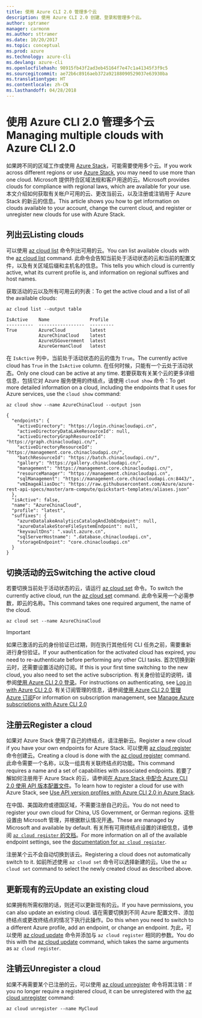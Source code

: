 ```yaml
---
title: 使用 Azure CLI 2.0 管理多个云
description: 使用 Azure CLI 2.0 创建、登录和管理多个云。
author: sptramer
manager: carmonm
ms.author: sttramer
ms.date: 10/20/2017
ms.topic: conceptual
ms.prod: azure
ms.technology: azure-cli
ms.devlang: azure-cli
ms.openlocfilehash: 98915fb43f2ad3eb45164f7e47c1a41345f3f9c5
ms.sourcegitcommit: ae72b6c8916aeb372a92188090529037e63930ba
ms.translationtype: HT
ms.contentlocale: zh-CN
ms.lasthandoff: 04/28/2018
---
```

# <a name="managing-multiple-clouds-with-azure-cli-20"></a><span data-ttu-id="89b79-103">使用 Azure CLI 2.0 管理多个云</span><span class="sxs-lookup"><span data-stu-id="89b79-103">Managing multiple clouds with Azure CLI 2.0</span></span>

<span data-ttu-id="89b79-104">如果跨不同的区域工作或使用 [Azure Stack](https://docs.microsoft.com/azure/azure-stack/user/)，可能需要使用多个云。</span><span class="sxs-lookup"><span data-stu-id="89b79-104">If you work across different regions or use [Azure Stack](https://docs.microsoft.com/azure/azure-stack/user/), you may need to use more than one cloud.</span></span> <span data-ttu-id="89b79-105">Microsoft 提供符合区域法规和客户用途的云。</span><span class="sxs-lookup"><span data-stu-id="89b79-105">Microsoft provides clouds for compliance with regional laws, which are available for your use.</span></span> <span data-ttu-id="89b79-106">本文介绍如何获取有关帐户可用的云、更改当前云，以及注册或注销用于 Azure Stack 的新云的信息。</span><span class="sxs-lookup"><span data-stu-id="89b79-106">This article shows you how to get information on clouds available to your account, change the current cloud, and register or unregister new clouds for use with Azure Stack.</span></span>

## <a name="listing-clouds"></a><span data-ttu-id="89b79-107">列出云</span><span class="sxs-lookup"><span data-stu-id="89b79-107">Listing clouds</span></span>

<span data-ttu-id="89b79-108">可以使用 [az cloud list](/cli/azure/cloud#az-cloud-list) 命令列出可用的云。</span><span class="sxs-lookup"><span data-stu-id="89b79-108">You can list available clouds with the [az cloud list](/cli/azure/cloud#az-cloud-list) command.</span></span> <span data-ttu-id="89b79-109">此命令会告知当前处于活动状态的云和当前的配置文件，以及有关区域后缀和主机名的信息。</span><span class="sxs-lookup"><span data-stu-id="89b79-109">This tells you which cloud is currently active, what its current profile is, and information on regional suffixes and host names.</span></span>

<span data-ttu-id="89b79-110">获取活动的云以及所有可用云的列表：</span><span class="sxs-lookup"><span data-stu-id="89b79-110">To get the active cloud and a list of all the available clouds:</span></span>

```azurecli
az cloud list --output table
```

```output
IsActive    Name               Profile
----------  -----------------  ---------
True        AzureCloud         latest
            AzureChinaCloud    latest
            AzureUSGovernment  latest
            AzureGermanCloud   latest
```

<span data-ttu-id="89b79-111">在 `IsActive` 列中，当前处于活动状态的云的值为 `True`。</span><span class="sxs-lookup"><span data-stu-id="89b79-111">The currently active cloud has `True` in the `IsActive` column.</span></span> <span data-ttu-id="89b79-112">在任何时候，只能有一个云处于活动状态。</span><span class="sxs-lookup"><span data-stu-id="89b79-112">Only one cloud can be active at any time.</span></span> <span data-ttu-id="89b79-113">若要获取有关某个云的更多详细信息，包括它对 Azure 服务使用的终结点，请使用 `cloud show` 命令：</span><span class="sxs-lookup"><span data-stu-id="89b79-113">To get more detailed information on a cloud, including the endpoints that it uses for Azure services, use the `cloud show` command:</span></span>

```azurecli
az cloud show --name AzureChinaCloud --output json
```

```output
{
  "endpoints": {
    "activeDirectory": "https://login.chinacloudapi.cn",
    "activeDirectoryDataLakeResourceId": null,
    "activeDirectoryGraphResourceId": "https://graph.chinacloudapi.cn/",
    "activeDirectoryResourceId": "https://management.core.chinacloudapi.cn/",
    "batchResourceId": "https://batch.chinacloudapi.cn/",
    "gallery": "https://gallery.chinacloudapi.cn/",
    "management": "https://management.core.chinacloudapi.cn/",
    "resourceManager": "https://management.chinacloudapi.cn",
    "sqlManagement": "https://management.core.chinacloudapi.cn:8443/",
    "vmImageAliasDoc": "https://raw.githubusercontent.com/Azure/azure-rest-api-specs/master/arm-compute/quickstart-templates/aliases.json"
  },
  "isActive": false,
  "name": "AzureChinaCloud",
  "profile": "latest",
  "suffixes": {
    "azureDatalakeAnalyticsCatalogAndJobEndpoint": null,
    "azureDatalakeStoreFileSystemEndpoint": null,
    "keyvaultDns": ".vault.azure.cn",
    "sqlServerHostname": ".database.chinacloudapi.cn",
    "storageEndpoint": "core.chinacloudapi.cn"
  }
}
```

## <a name="switching-the-active-cloud"></a><span data-ttu-id="89b79-114">切换活动的云</span><span class="sxs-lookup"><span data-stu-id="89b79-114">Switching the active cloud</span></span>

<span data-ttu-id="89b79-115">若要切换当前处于活动状态的云，请运行 [az cloud set](/cli/azure/cloud#az-cloud-set) 命令。</span><span class="sxs-lookup"><span data-stu-id="89b79-115">To switch the currently active cloud, run the [az cloud set](/cli/azure/cloud#az-cloud-set) command.</span></span> <span data-ttu-id="89b79-116">此命令采用一个必需参数，即云的名称。</span><span class="sxs-lookup"><span data-stu-id="89b79-116">This command takes one required argument, the name of the cloud.</span></span>

```azurecli
az cloud set --name AzureChinaCloud
```

> [!IMPORTANT]
> <span data-ttu-id="89b79-117">如果已激活的云的身份验证已过期，则在执行其他任何 CLI 任务之前，需要重新进行身份验证。</span><span class="sxs-lookup"><span data-stu-id="89b79-117">If your authentication for the activated cloud has expired, you need to re-authenticate before performing any other CLI tasks.</span></span> <span data-ttu-id="89b79-118">首次切换到新云时，还需要设置活动的订阅。</span><span class="sxs-lookup"><span data-stu-id="89b79-118">If this is your first time switching to the new cloud, you also need to set the active subscription.</span></span>
> <span data-ttu-id="89b79-119">有关身份验证的说明，请参阅[使用 Azure CLI 2.0 登录](authenticate-azure-cli.md)。</span><span class="sxs-lookup"><span data-stu-id="89b79-119">For instructions on authenticating, see [Log in with Azure CLI 2.0](authenticate-azure-cli.md).</span></span> <span data-ttu-id="89b79-120">有关订阅管理的信息，请参阅[使用 Azure CLI 2.0 管理 Azure 订阅](manage-azure-subscriptions-azure-cli.md)</span><span class="sxs-lookup"><span data-stu-id="89b79-120">For information on subscription management, see [Manage Azure subscriptions with Azure CLI 2.0](manage-azure-subscriptions-azure-cli.md)</span></span>

## <a name="register-a-cloud"></a><span data-ttu-id="89b79-121">注册云</span><span class="sxs-lookup"><span data-stu-id="89b79-121">Register a cloud</span></span>

<span data-ttu-id="89b79-122">如果对 Azure Stack 使用了自己的终结点，请注册新云。</span><span class="sxs-lookup"><span data-stu-id="89b79-122">Register a new cloud if you have your own endpoints for Azure Stack.</span></span> <span data-ttu-id="89b79-123">可以使用 [az cloud register](/cli/azure/cloud#az-cloud-register) 命令创建云。</span><span class="sxs-lookup"><span data-stu-id="89b79-123">Creating a cloud is done with the [az cloud register](/cli/azure/cloud#az-cloud-register) command.</span></span> <span data-ttu-id="89b79-124">此命令需要一个名称，以及一组具有关联终结点的功能。</span><span class="sxs-lookup"><span data-stu-id="89b79-124">This command requires a name and a set of capabilities with associated endpoints.</span></span> <span data-ttu-id="89b79-125">若要了解如何注册用于 Azure Stack 的云，请参阅[在 Azure Stack 中配合 Azure CLI 2.0 使用 API 版本配置文件](/azure/azure-stack/user/azure-stack-version-profiles-azurecli2#connect-to-azure-stack)。</span><span class="sxs-lookup"><span data-stu-id="89b79-125">To learn how to register a cloud for use with Azure Stack, see [Use API version profiles with Azure CLI 2.0 in Azure Stack](/azure/azure-stack/user/azure-stack-version-profiles-azurecli2#connect-to-azure-stack).</span></span>

<span data-ttu-id="89b79-126">在中国、美国政府或德国区域，不需要注册自己的云。</span><span class="sxs-lookup"><span data-stu-id="89b79-126">You do not need to register your own cloud for China, US Government, or German regions.</span></span> <span data-ttu-id="89b79-127">这些设置由 Microsoft 管理，并根据默认情况开通。</span><span class="sxs-lookup"><span data-stu-id="89b79-127">These are managed by Microsoft and available by default.</span></span>  <span data-ttu-id="89b79-128">有关所有可用终结点设置的详细信息，请参阅 [`az cloud register` 的文档](/cli/azure/cloud#az-cloud-register)。</span><span class="sxs-lookup"><span data-stu-id="89b79-128">For more information on all of the available endpoint settings, see the [documentation for `az cloud register`](/cli/azure/cloud#az-cloud-register).</span></span>

<span data-ttu-id="89b79-129">注册某个云不会自动切换到该云。</span><span class="sxs-lookup"><span data-stu-id="89b79-129">Registering a cloud does not automatically switch to it.</span></span> <span data-ttu-id="89b79-130">如前所述使用 `az cloud set` 命令可以选择新建的云。</span><span class="sxs-lookup"><span data-stu-id="89b79-130">Use the `az cloud set` command to select the newly created cloud as described above.</span></span>

## <a name="update-an-existing-cloud"></a><span data-ttu-id="89b79-131">更新现有的云</span><span class="sxs-lookup"><span data-stu-id="89b79-131">Update an existing cloud</span></span>

<span data-ttu-id="89b79-132">如果拥有所需权限的话，则还可以更新现有的云。</span><span class="sxs-lookup"><span data-stu-id="89b79-132">If you have permissions, you can also update an existing cloud.</span></span> <span data-ttu-id="89b79-133">请在需要切换到不同 Azure 配置文件、添加终结点或更改终结点的情况下执行此操作。</span><span class="sxs-lookup"><span data-stu-id="89b79-133">Do this when you need to switch to a different Azure profile, add an endpoint, or change an endpoint.</span></span>
<span data-ttu-id="89b79-134">为此，可以使用 [az cloud update](/cli/azure/cloud#az-cloud-update) 命令并添加与 `az cloud register` 相同的参数。</span><span class="sxs-lookup"><span data-stu-id="89b79-134">You do this with the [az cloud update](/cli/azure/cloud#az-cloud-update) command, which takes the same arguments as `az cloud register`.</span></span>

## <a name="unregister-a-cloud"></a><span data-ttu-id="89b79-135">注销云</span><span class="sxs-lookup"><span data-stu-id="89b79-135">Unregister a cloud</span></span>

<span data-ttu-id="89b79-136">如果不再需要某个已注册的云，可以使用 [az cloud unregister](/cli/azure/cloud#az-cloud-unregister) 命令将其注销：</span><span class="sxs-lookup"><span data-stu-id="89b79-136">If you no longer require a registered cloud, it can be unregistered with the [az cloud unregister](/cli/azure/cloud#az-cloud-unregister) command:</span></span>

```azurecli
az cloud unregister --name MyCloud
```
